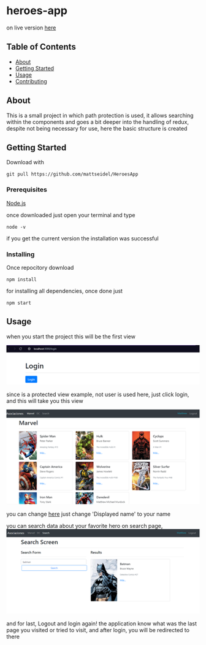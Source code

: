 # heroes-app

on live version [here](https://heroes-app-ten.vercel.app/login)

## Table of Contents

- [About](#about)
- [Getting Started](#getting_started)
- [Usage](#usage)
- [Contributing](../CONTRIBUTING.md)

## About <a name = "about"></a>

This is a small project in which path protection is used, it allows searching within the components and goes a bit deeper into the handling of redux, despite not being necessary for use, here the basic structure is created

## Getting Started <a name = "getting_started"></a>

Download with

```
git pull https://github.com/mattseidel/HeroesApp
```

### Prerequisites

[Node.js](https://nodejs.org/es/download/)

once downloaded just open your terminal and type
```
node -v
```
if you get the current version the installation was successful

### Installing

Once repocitory download

```
npm install
```

for installing all dependencies, once done just

```
npm start
```

## Usage <a name = "usage"></a>

when you start the project this will be the first view

[![mainView](public/Screenshots/mainView.PNG)]()

since is a protected view example, not user is used here, just click login, and this will take you this view

[![marvelView](public/Screenshots/marvelView.PNG)]()

you can change [here](src/components/login/LoginScreen.jsx) just change 'Displayed name' to your name

you can search data about your favorite hero on search page,
[![searchView](public/Screenshots/searchView.PNG)]()

and for last, Logout and login again! the application know what was the last page you visited or tried to visit, and after login, you will be redirected to there
